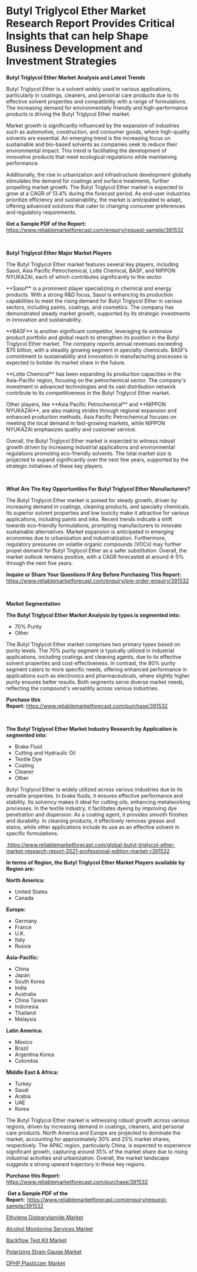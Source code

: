 <p><h1>Butyl Triglycol Ether Market Research Report Provides Critical Insights that can help Shape Business Development and Investment Strategies</h1></p><p><strong>Butyl Triglycol Ether Market Analysis and Latest Trends</strong></p>
<p><p>Butyl Triglycol Ether is a solvent widely used in various applications, particularly in coatings, cleaners, and personal care products due to its effective solvent properties and compatibility with a range of formulations. The increasing demand for environmentally friendly and high-performance products is driving the Butyl Triglycol Ether market. </p><p>Market growth is significantly influenced by the expansion of industries such as automotive, construction, and consumer goods, where high-quality solvents are essential. An emerging trend is the increasing focus on sustainable and bio-based solvents as companies seek to reduce their environmental impact. This trend is facilitating the development of innovative products that meet ecological regulations while maintaining performance.</p><p>Additionally, the rise in urbanization and infrastructure development globally stimulates the demand for coatings and surface treatments, further propelling market growth. The Butyl Triglycol Ether market is expected to grow at a CAGR of 13.4% during the forecast period. As end-user industries prioritize efficiency and sustainability, the market is anticipated to adapt, offering advanced solutions that cater to changing consumer preferences and regulatory requirements.</p></p>
<p><strong>Get a Sample PDF of the Report:&nbsp;</strong> <a href="https://www.reliablemarketforecast.com/enquiry/request-sample/391532?utm_campaign=1108&utm_medium=2&utm_source=Github&utm_content=ia&utm_term=26102024&utm_id=butyl-triglycol-ether">https://www.reliablemarketforecast.com/enquiry/request-sample/391532</a></p>
<p>&nbsp;</p>
<p><strong>Butyl Triglycol Ether Major Market Players</strong></p>
<p><p>The Butyl Triglycol Ether market features several key players, including Sasol, Asia Pacific Petrochemical, Lotte Chemical, BASF, and NIPPON NYUKAZAI, each of which contributes significantly to the sector.</p><p>**Sasol** is a prominent player specializing in chemical and energy products. With a strong R&D focus, Sasol is enhancing its production capabilities to meet the rising demand for Butyl Triglycol Ether in various sectors, including paints, coatings, and cosmetics. The company has demonstrated steady market growth, supported by its strategic investments in innovation and sustainability.</p><p>**BASF** is another significant competitor, leveraging its extensive product portfolio and global reach to strengthen its position in the Butyl Triglycol Ether market. The company reports annual revenues exceeding $70 billion, with a steadily growing segment in specialty chemicals. BASF’s commitment to sustainability and innovation in manufacturing processes is expected to bolster its market share in the future.</p><p>**Lotte Chemical** has been expanding its production capacities in the Asia-Pacific region, focusing on the petrochemical sector. The company's investment in advanced technologies and its vast distribution network contribute to its competitiveness in the Butyl Triglycol Ether market. </p><p>Other players, like **Asia Pacific Petrochemical** and **NIPPON NYUKAZAI**, are also making strides through regional expansion and enhanced production methods. Asia Pacific Petrochemical focuses on meeting the local demand in fast-growing markets, while NIPPON NYUKAZAI emphasizes quality and customer service.</p><p>Overall, the Butyl Triglycol Ether market is expected to witness robust growth driven by increasing industrial applications and environmental regulations promoting eco-friendly solvents. The total market size is projected to expand significantly over the next few years, supported by the strategic initiatives of these key players.</p></p>
<p>&nbsp;</p>
<p><strong>What Are The Key Opportunities For Butyl Triglycol Ether Manufacturers?</strong></p>
<p><p>The Butyl Triglycol Ether market is poised for steady growth, driven by increasing demand in coatings, cleaning products, and specialty chemicals. Its superior solvent properties and low toxicity make it attractive for various applications, including paints and inks. Recent trends indicate a shift towards eco-friendly formulations, prompting manufacturers to innovate sustainable alternatives. Market expansion is anticipated in emerging economies due to urbanization and industrialization. Furthermore, regulatory pressures on volatile organic compounds (VOCs) may further propel demand for Butyl Triglycol Ether as a safer substitution. Overall, the market outlook remains positive, with a CAGR forecasted at around 4-5% through the next five years.</p></p>
<p><strong>Inquire or Share Your Questions If Any Before Purchasing This Report:</strong> <a href="https://www.reliablemarketforecast.com/enquiry/pre-order-enquiry/391532?utm_campaign=1108&utm_medium=2&utm_source=Github&utm_content=ia&utm_term=26102024&utm_id=butyl-triglycol-ether">https://www.reliablemarketforecast.com/enquiry/pre-order-enquiry/391532</a></p>
<p>&nbsp;</p>
<p><strong>Market Segmentation</strong></p>
<p><strong>The Butyl Triglycol Ether Market Analysis by types is segmented into:</strong></p>
<p><ul><li>70% Purtiy</li><li>Other</li></ul></p>
<p><p>The Butyl Triglycol Ether market comprises two primary types based on purity levels. The 70% purity segment is typically utilized in industrial applications, including coatings and cleaning agents, due to its effective solvent properties and cost-effectiveness. In contrast, the 80% purity segment caters to more specific needs, offering enhanced performance in applications such as electronics and pharmaceuticals, where slightly higher purity ensures better results. Both segments serve diverse market needs, reflecting the compound's versatility across various industries.</p></p>
<p><strong>Purchase this Report:&nbsp;</strong><a href="https://www.reliablemarketforecast.com/purchase/391532?utm_campaign=1108&utm_medium=2&utm_source=Github&utm_content=ia&utm_term=26102024&utm_id=butyl-triglycol-ether">https://www.reliablemarketforecast.com/purchase/391532</a></p>
<p>&nbsp;</p>
<p><strong>The Butyl Triglycol Ether Market Industry Research by Application is segmented into:</strong></p>
<p><ul><li>Brake Fluid</li><li>Cutting and Hydraulic Oil</li><li>Textile Dye</li><li>Coating</li><li>Cleaner</li><li>Other</li></ul></p>
<p><p>Butyl Triglycol Ether is widely utilized across various industries due to its versatile properties. In brake fluids, it ensures effective performance and stability. Its solvency makes it ideal for cutting oils, enhancing metalworking processes. In the textile industry, it facilitates dyeing by improving dye penetration and dispersion. As a coating agent, it provides smooth finishes and durability. In cleaning products, it effectively removes grease and stains, while other applications include its use as an effective solvent in specific formulations.</p></p>
<p><a href="https://www.reliablemarketforecast.com/global-butyl-triglycol-ether-market-research-report-2021-professional-edition-market-r391532?utm_campaign=1108&utm_medium=2&utm_source=Github&utm_content=ia&utm_term=26102024&utm_id=butyl-triglycol-ether">&nbsp;https://www.reliablemarketforecast.com/global-butyl-triglycol-ether-market-research-report-2021-professional-edition-market-r391532</a></p>
<p><strong>In terms of Region, the Butyl Triglycol Ether Market Players available by Region are:</strong></p>
<p>
    <p> <strong> North America: </strong>
        <ul>
            <li>United States</li>
            <li>Canada</li>
        </ul>
        </p> 
    <p> <strong> Europe: </strong>
        <ul>
            <li>Germany</li>
            <li>France</li>
            <li>U.K.</li>
            <li>Italy</li>
            <li>Russia</li>
        </ul>
        </p> 
    <p> <strong> Asia-Pacific: </strong>
        <ul>
            <li>China</li>
            <li>Japan</li>
            <li>South Korea</li>
            <li>India</li>
            <li>Australia</li>
            <li>China Taiwan</li>
            <li>Indonesia</li>
            <li>Thailand</li>
            <li>Malaysia</li>
        </ul>
        </p> 
    <p> <strong> Latin America: </strong>
        <ul>
            <li>Mexico</li>
            <li>Brazil</li>
            <li>Argentina Korea</li>
            <li>Colombia</li>
        </ul>
        </p> 
    <p> <strong> Middle East & Africa: </strong>
        <ul>
            <li>Turkey</li>
            <li>Saudi</li>
            <li>Arabia</li>
            <li>UAE</li>
            <li>Korea</li>
        </ul>
    </p>
    </p>
<p><p>The Butyl Triglycol Ether market is witnessing robust growth across various regions, driven by increasing demand in coatings, cleaners, and personal care products. North America and Europe are projected to dominate the market, accounting for approximately 30% and 25% market shares, respectively. The APAC region, particularly China, is expected to experience significant growth, capturing around 35% of the market share due to rising industrial activities and urbanization. Overall, the market landscape suggests a strong upward trajectory in these key regions.</p></p>
<p><strong>Purchase this Report: </strong><a href="https://www.reliablemarketforecast.com/purchase/391532?utm_campaign=1108&utm_medium=2&utm_source=Github&utm_content=ia&utm_term=26102024&utm_id=butyl-triglycol-ether">https://www.reliablemarketforecast.com/purchase/391532</a></p>
<p>&nbsp;<strong>Get a Sample PDF of the Report:&nbsp;&nbsp;</strong><a href="https://www.reliablemarketforecast.com/enquiry/request-sample/391532?utm_campaign=1108&utm_medium=2&utm_source=Github&utm_content=ia&utm_term=26102024&utm_id=butyl-triglycol-ether">https://www.reliablemarketforecast.com/enquiry/request-sample/391532</a></p>
<p><strong></strong></p>
<p><p><a href="https://github.com/nekolalrclippo/Market-Research-Report-List-1/blob/main/ethylene-distearylamide-market.md?utm_campaign=1108&utm_medium=2&utm_source=Github&utm_content=ia&utm_term=26102024&utm_id=butyl-triglycol-ether">Ethylene Distearylamide Market</a></p><p><a href="https://www.linkedin.com/pulse/alcohol-monitoring-services-market-growth-segmentation-regional-gt9ve?utm_campaign=1108&utm_medium=2&utm_source=Github&utm_content=ia&utm_term=26102024&utm_id=butyl-triglycol-ether">Alcohol Monitoring Services Market</a></p><p><a href="https://issuu.com/reportprime-2/docs/backflow-test-kit-market-size-2030._5e87517c353941?utm_campaign=1108&utm_medium=2&utm_source=Github&utm_content=ia&utm_term=26102024&utm_id=butyl-triglycol-ether">Backflow Test Kit Market</a></p><p><a href="https://www.linkedin.com/pulse/polarizing-strain-gauge-market-global-regional-analysis-c1alc?utm_campaign=1108&utm_medium=2&utm_source=Github&utm_content=ia&utm_term=26102024&utm_id=butyl-triglycol-ether">Polarizing Strain Gauge Market</a></p><p><a href="https://medium.com/@deshawnj39lau/strategic-market-insights-navigating-the-global-dphp-plasticizer-market-landscape-2024-2031-6f0d9c53fe07?utm_campaign=1108&utm_medium=2&utm_source=Github&utm_content=ia&utm_term=26102024&utm_id=butyl-triglycol-ether">DPHP Plasticizer Market</a></p></p>